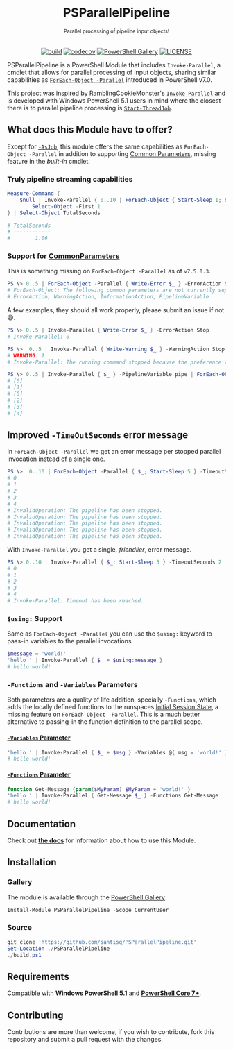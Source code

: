<h1 align="center">PSParallelPipeline</h1>
<div align="center">
<sub>Parallel processing of pipeline input objects!</sub>
<br /><br />

[![build](https://github.com/santisq/PSParallelPipeline/actions/workflows/ci.yml/badge.svg)](https://github.com/santisq/PSParallelPipeline/actions/workflows/ci.yml)
[![codecov](https://codecov.io/gh/santisq/PSParallelPipeline/branch/main/graph/badge.svg?token=b51IOhpLfQ)](https://codecov.io/gh/santisq/PSParallelPipeline)
[![PowerShell Gallery](https://img.shields.io/powershellgallery/v/PSParallelPipeline?label=gallery)](https://www.powershellgallery.com/packages/PSParallelPipeline)
[![LICENSE](https://img.shields.io/github/license/santisq/PSParallelPipeline)](https://github.com/santisq/PSParallelPipeline/blob/main/LICENSE)

</div>

PSParallelPipeline is a PowerShell Module that includes `Invoke-Parallel`, a cmdlet that allows for parallel processing of input objects, sharing similar capabilities as
[`ForEach-Object -Parallel`](https://learn.microsoft.com/en-us/powershell/module/microsoft.powershell.core/foreach-object) introduced in PowerShell v7.0.

This project was inspired by RamblingCookieMonster's [`Invoke-Parallel`](https://github.com/RamblingCookieMonster/Invoke-Parallel) and is developed with Windows PowerShell 5.1 users in mind where the closest there is to parallel pipeline processing is [`Start-ThreadJob`](https://learn.microsoft.com/en-us/powershell/module/threadjob/start-threadjob?view=powershell-7.4).

## What does this Module have to offer?

Except for [`-AsJob`](https://learn.microsoft.com/en-us/powershell/module/microsoft.powershell.core/foreach-object?view=powershell-7.4#-asjob), this module offers the same capabilities as `ForEach-Object -Parallel` in addition to supporting [Common Parameters](https://learn.microsoft.com/en-us/powershell/module/microsoft.powershell.core/about/about_commonparameters), missing feature in the _built-in_ cmdlet.

### Truly pipeline streaming capabilities

```powershell
Measure-Command {
    $null | Invoke-Parallel { 0..10 | ForEach-Object { Start-Sleep 1; $_ } } |
        Select-Object -First 1
} | Select-Object TotalSeconds

# TotalSeconds
# ------------
#        1.06
```

### Support for [CommonParameters](https://learn.microsoft.com/en-us/powershell/module/microsoft.powershell.core/about/about_commonparameters?view=powershell-7.4)

This is something missing on `ForEach-Object -Parallel` as of `v7.5.0.3`.

```powershell
PS \> 0..5 | ForEach-Object -Parallel { Write-Error $_ } -ErrorAction Stop
# ForEach-Object: The following common parameters are not currently supported in the Parallel parameter set:
# ErrorAction, WarningAction, InformationAction, PipelineVariable
```

A few examples, they should all work properly, please submit an issue if not 😅.

```powershell
PS \> 0..5 | Invoke-Parallel { Write-Error $_ } -ErrorAction Stop
# Invoke-Parallel: 0

PS \>  0..5 | Invoke-Parallel { Write-Warning $_ } -WarningAction Stop
# WARNING: 1
# Invoke-Parallel: The running command stopped because the preference variable "WarningPreference" or common parameter is set to Stop: 1

PS \> 0..5 | Invoke-Parallel { $_ } -PipelineVariable pipe | ForEach-Object { "[$pipe]" }
# [0]
# [1]
# [5]
# [2]
# [3]
# [4]
```

## Improved `-TimeOutSeconds` error message

In `ForEach-Object -Parallel` we get an error message per stopped parallel invocation instead of a single one.

```powershell
PS \>  0..10 | ForEach-Object -Parallel { $_; Start-Sleep 5 } -TimeoutSeconds 2
# 0
# 1
# 2
# 3
# 4
# InvalidOperation: The pipeline has been stopped.
# InvalidOperation: The pipeline has been stopped.
# InvalidOperation: The pipeline has been stopped.
# InvalidOperation: The pipeline has been stopped.
# InvalidOperation: The pipeline has been stopped.
```

With `Invoke-Parallel` you get a single, _friendlier_, error message.

```powershell
PS \> 0..10 | Invoke-Parallel { $_; Start-Sleep 5 } -TimeoutSeconds 2
# 0
# 1
# 2
# 3
# 4
# Invoke-Parallel: Timeout has been reached.
```

### `$using:` Support

Same as `ForEach-Object -Parallel` you can use the `$using:` keyword to pass-in variables to the parallel invocations.

```powershell
$message = 'world!'
'hello ' | Invoke-Parallel { $_ + $using:message }
# hello world!
```

### `-Functions` and `-Variables` Parameters

Both parameters are a quality of life addition, specially `-Functions`, which adds the locally defined functions to the runspaces [Initial Session State](https://learn.microsoft.com/en-us/dotnet/api/system.management.automation.runspaces.initialsessionstate), a missing feature on `ForEach-Object -Parallel`. This is a much better alternative to passing-in the function definition to the parallel scope.

#### [`-Variables` Parameter](./docs/en-US/Invoke-Parallel.md#-variables)

```powershell
'hello ' | Invoke-Parallel { $_ + $msg } -Variables @{ msg = 'world!' }
# hello world!
```

#### [`-Functions` Parameter](./docs/en-US/Invoke-Parallel.md#-functions)

```powershell
function Get-Message {param($MyParam) $MyParam + 'world!' }
'hello ' | Invoke-Parallel { Get-Message $_ } -Functions Get-Message
# hello world!
```

## Documentation

Check out [__the docs__](./docs/en-US/Invoke-Parallel.md) for information about how to use this Module.

## Installation

### Gallery

The module is available through the [PowerShell Gallery](https://www.powershellgallery.com/packages/PSParallelPipeline):

```powershell
Install-Module PSParallelPipeline -Scope CurrentUser
```

### Source

```powershell
git clone 'https://github.com/santisq/PSParallelPipeline.git'
Set-Location ./PSParallelPipeline
./build.ps1
```

## Requirements

Compatible with __Windows PowerShell 5.1__ and [__PowerShell Core 7+__](https://github.com/PowerShell/PowerShell).

## Contributing

Contributions are more than welcome, if you wish to contribute, fork this repository and submit a pull request with the changes.
